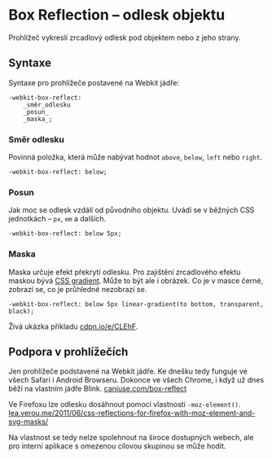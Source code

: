 Box Reflection – odlesk objektu
===============================

Prohlížeč vykreslí zrcadlový odlesk pod objektem nebo z jeho strany.

Syntaxe
-------

Syntaxe pro prohlížeče postavené na Webkit jádře:

	-webkit-box-reflect: 
		_směr_odlesku 
		_posun_ 
		_maska_;
	
### Směr odlesku

Povinná položka, která může nabývat hodnot `above`, `below`, `left` nebo `right`.

	-webkit-box-reflect: below;

### Posun

Jak moc se odlesk vzdálí od původního objektu. Uvádí se v běžných CSS jednotkách – `px`, `em` a dalších.

	-webkit-box-reflect: below 5px;

### Maska

Maska určuje efekt překrytí odlesku. Pro zajištění zrcadlového efektu maskou bývá [CSS gradient](css3-gradients.md). Může to být ale i obrázek. Co je v masce černé, zobrazí se, co je průhledné nezobrazí se.

	-webkit-box-reflect: below 5px linear-gradient(to bottom, transparent, black);
	
Živá ukázka příkladu [cdpn.io/e/CLEhF](http://cdpn.io/e/CLEhF).	

Podpora v prohlížečích
----------------------

Jen prohlížeče podstavené na Webkit jádře. Ke dnešku tedy funguje ve všech Safari i Android Browseru. Dokonce ve všech Chrome, i když už dnes běží na vlastním jádře Blink. [caniuse.com/box-reflect](http://caniuse.com/box-reflect)

Ve Firefoxu lze odlesku dosáhnout pomocí vlastnosti `-moz-element()`. [lea.verou.me/2011/06/css-reflections-for-firefox-with-moz-element-and-svg-masks/](http://lea.verou.me/2011/06/css-reflections-for-firefox-with-moz-element-and-svg-masks/)

Na vlastnost se tedy nelze spolehnout na široce dostupných webech, ale pro interní aplikace s omezenou cílovou skupinou se může hodit.


